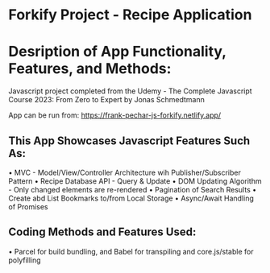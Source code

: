 # Forkify Project - Recipe Application
# Desription of App Functionality, Features, and Methods:

Javascript project completed from the Udemy - The Complete Javascript Course 2023: From Zero to Expert by Jonas Schmedtmann

App can be run from: https://frank-pechar-js-forkify.netlify.app/

## This App Showcases Javascript Features Such As:

• MVC - Model/View/Controller Architecture wih Publisher/Subscriber Pattern
• Recipe Database API - Query & Update
• DOM Updating Algorithm - Only changed elements are re-rendered
• Pagination of Search Results
• Create abd List Bookmarks to/from Local Storage
• Async/Await Handling of Promises

## Coding Methods and Features Used:

• Parcel for build bundling, and Babel for transpiling and core.js/stable for polyfilling

